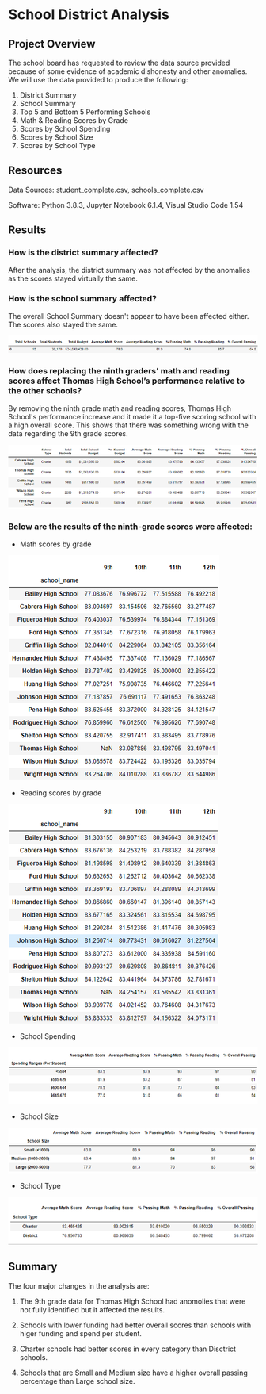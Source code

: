 # School District Analysis
## Project Overview
The school board has requested to review the data source provided because of some evidence of academic dishonesty and other anomalies. We will use the data provided to produce the following:

1. District Summary
2. School Summary
3. Top 5 and Bottom 5 Performing Schools
4. Math & Reading Scores by Grade
5. Scores by School Spending
6. Scores by School Size
7. Scores by School Type

## Resources
Data Sources: student_complete.csv, schools_complete.csv

Software: Python 3.8.3, Jupyter Notebook 6.1.4, Visual Studio Code 1.54

## Results
### How is the district summary affected?
After the analysis, the district summary was not affected by the anomalies as the scores stayed virtually the same.

### How is the school summary affected?
The overall School Summary doesn't appear to have been affected either. The scores also stayed the same. 

![distrcit_summary.png](https://github.com/DanielGandia/School_District_Analysis/blob/main/Resources/district_summary.png)

### How does replacing the ninth graders’ math and reading scores affect Thomas High School’s performance relative to the other schools?

By removing the ninth grade math and reading scores, Thomas High School's performance increase and it made it a top-five scoring school with a high overall score. This shows that there was something wrong with the data regarding the 9th grade scores. 

![top_five_schools.png](https://github.com/DanielGandia/School_District_Analysis/blob/main/Resources/top_five_schools.png)

### Below are the results of the ninth-grade scores were affected:

- Math scores by grade

![math_reading_scores.png](https://github.com/DanielGandia/School_District_Analysis/blob/main/Resources/math_reading_scores.png)

- Reading scores by grade

![reading_scores_new.png](https://github.com/DanielGandia/School_District_Analysis/blob/main/Resources/reading_scores_new.png)

- School Spending

![score_by_spend.png](https://github.com/DanielGandia/School_District_Analysis/blob/main/Resources/score_by_spend.png)

- School Size

![scores_by_size.png](https://github.com/DanielGandia/School_District_Analysis/blob/main/Resources/scores_by_size.png)

- School Type

![scores_by_type.png](https://github.com/DanielGandia/School_District_Analysis/blob/main/Resources/scores_by_type.png)

## Summary
The four major changes in the analysis are:

1. The 9th grade data for Thomas High School had anomolies that were not fully identified but it affected the results. 

2. Schools with lower funding had better overall scores than schools with higer funding and spend per student. 

3. Charter schools had better scores in every category than Disctrict schools. 

4. Schools that are Small and Medium size have a higher overall passing percentage than Large school size. 
